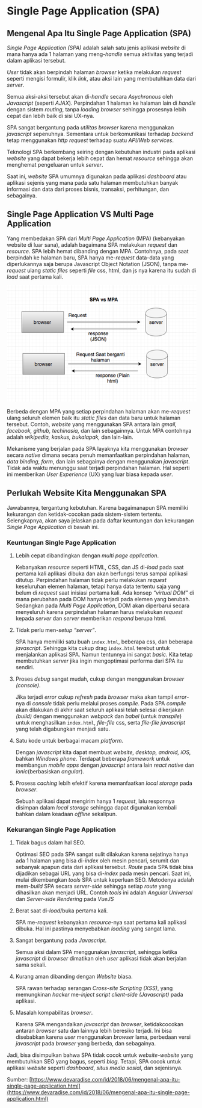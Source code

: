 # Single Page Application (SPA)

## Mengenal Apa Itu Single Page Application (SPA)

*Single Page Application (SPA)* adalah salah satu jenis aplikasi *website* di mana hanya ada 1 halaman yang meng-*handle* semua aktivitas yang terjadi dalam aplikasi tersebut.

*User* tidak akan berpindah halaman *browser* ketika melakukan *request* seperti mengisi formulir, klik *link*, atau aksi lain yang membutuhkan data dari *server*.

Semua aksi-aksi tersebut akan di-*handle* secara *Asychronous* oleh *Javascript* (seperti *AJAX*). Perpindahan 1 halaman ke halaman lain di *handle* dengan sistem *routing*, tanpa *loading browser* sehingga prosesnya lebih cepat dan lebih baik di sisi UX-nya.

SPA sangat bergantung pada *utilitas browser* karena menggunakan *javascript* sepenuhnya. Sementara untuk berkomunikasi terhadap *backend* tetap menggunakan *http* *request* terhadap suatu *API/Web services*.

Teknologi SPA berkembang seiring dengan kebutuhan industri pada aplikasi *website* yang dapat bekerja lebih cepat dan hemat *resource* sehingga akan menghemat pengeluaran untuk *server*.

Saat ini, *website* SPA umumnya digunakan pada aplikasi *dashboard* atau aplikasi sejenis yang mana pada satu halaman membutuhkan banyak informasi dan data dari proses bisnis, transaksi, perhitungan, dan sebagainya.

## Single Page Application VS Multi Page Application

Yang membedakan SPA dari *Multi Page Application* (MPA) (kebanyakan website di luar sana), adalah bagaimana SPA melakukan *request* dan *resource*. SPA lebih hemat dibanding dengan MPA. Contohnya, pada saat berpindah ke halaman baru, SPA hanya me-*request* data-data yang diperlukannya saja berupa Javascript Object Notation (JSON), tanpa me-*request* ulang *static files* seperti *file* css, html, dan js nya karena itu sudah di *load* saat pertama kali.

![SPA vs MPA](img/singlepage-vs-multipage-application.png)

Berbeda dengan MPA yang setiap perpindahan halaman akan me-*request* ulang seluruh elemen baik itu *static files* dan data baru untuk halaman tersebut. Contoh, *website* yang menggunakan SPA antara lain *gmail, facebook, github, techinasia,* dan lain sebagainnya. Untuk MPA contohnya adalah *wikipedia, kaskus, bukalapak,* dan lain-lain.

Mekanisme yang berjalan pada SPA layaknya kita menggunakan *browser* secara *native* dimana secara penuh memanfaatkan perpindahan halaman, *data binding*, *form*, dan lain sebagainya dengan menggunakan *javascript*. Tidak ada waktu menunggu saat terjadi perpindahan halaman. Hal seperti ini memberikan *User Experience* (UX) yang luar biasa kepada *user*.

## Perlukah Website Kita Menggunakan SPA

Jawabannya, tergantung kebutuhan. Karena bagaimanapun SPA memiliki kekurangan dan ketidak-cocokan pada sistem-sistem tertentu. Selengkapnya, akan saya jelaskan pada daftar keuntungan dan kekurangan *Single Page Application* di bawah ini.

### Keuntungan Single Page Application

1. Lebih cepat dibandingkan dengan *multi page application*.

    Kebanyakan *resource* seperti HTML, CSS, dan JS di-*load* pada saat pertama kali aplikasi dibuka dan akan berfungsi terus sampai aplikasi ditutup. Perpindahan halaman tidak perlu melakukan *request* keseluruhan elemen halaman, tetapi hanya data tertentu saja yang belum di *request* saat inisiasi pertama kali. Ada konsep *“virtual DOM”* di mana perubahan pada DOM hanya terjadi pada elemen yang berubah. Sedangkan pada *Multi Page Application*, DOM akan diperbarui secara menyeluruh karena perpindahan halaman harus melakukan *request* kepada *server* dan *server* memberikan *respond* berupa html.

2. Tidak perlu men-*setup* *“server”*.

    SPA hanya memiliki satu buah `index.html`, beberapa css, dan beberapa *javascript*. Sehingga kita cukup drag `index.html` terebut untuk menjalankan aplikasi SPA. Namun tentunnya ini sangat *basic*. Kita tetap membutuhkan *server* jika ingin mengoptimasi performa dari SPA itu sendiri.

3. Proses *debug* sangat mudah, cukup dengan menggunakan *browser (console)*.

    Jika terjadi *error* cukup *refresh* pada *browser* maka akan tampil *error*-nya di *console* tidak perlu melalui proses *compile*. Pada SPA *compile* akan dilakukan di akhir saat seluruh aplikasi telah selesai dikerjakan *(build)* dengan menggunakan *webpack* dan *babel* (untuk *transpile*) untuk menghasilkan `index.html`, *file-file* css, serta *file-file* *javascript* yang telah digabungkan menjadi satu.

4. Satu kode untuk berbagai macam *platform*.

    Dengan *javascript* kita dapat membuat *website, desktop, android, iOS,* bahkan *Windows phone*. Terdapat beberapa *framework* untuk membangun *mobile apps* dengan *javascript* antara lain *react native* dan *ionic*(berbasiskan *angular*).

5. Prosess *caching* lebih efektif karena memanfaatkan *local storage* pada *browser*.

    Sebuah aplikasi dapat mengirim hanya 1 *request*, lalu responnya disimpan dalam *local storage* sehingga dapat digunakan kembali bahkan dalam keadaan *offline* sekalipun.

### Kekurangan Single Page Application

1. Tidak bagus dalam hal SEO.

    Optimasi SEO pada SPA sangat sulit dilakukan karena sejatinya hanya ada 1 halaman yang bisa di-*index* oleh mesin pencari, serumit dan sebanyak apapun data dari aplikasi tersebut. *Route* pada SPA tidak bisa dijadikan sebagai URL yang bisa di-*index* pada mesin pencari. Saat ini, mulai dikembangkan *tools* SPA untuk keperluan SEO. Metodenya adalah mem-*build* SPA secara *server-side* sehingga setiap *route* yang dihasilkan akan menjadi URL. Contoh *tools* ini adalah *Angular Universal* dan *Server-side Rendering* pada *VueJS*

2. Berat saat di-*load*/buka pertama kali.

    SPA me-*request* kebanyakan *resource*-nya saat pertama kali aplikasi dibuka. Hal ini pastinya menyebabkan *loading* yang sangat lama.

3. Sangat bergantung pada *Javascript*.

    Semua aksi dalam SPA menggunakan *javascript*, sehingga ketika *javascript* di *browser* dimatikan oleh *user* aplikasi tidak akan berjalan sama sekali.

4. Kurang aman dibanding dengan *Website* biasa.

    SPA rawan terhadap serangan *Cross-site Scripting (XSS)*, yang memungkinan *hacker* me-*inject script client-side (Javascript)* pada aplikasi.

5. Masalah kompabilitas *browser*.

    Karena SPA mengandalkan *javascript* dan *browser*, ketidakcocokan antaran *browser* satu dan lainnya lebih beresiko terjadi. Ini bisa disebabkan karena *user* menggunakan *browser* lama, perbedaan versi *javascript* pada *browser* yang berbeda, dan sebagainya.

Jadi, bisa disimpulkan bahwa SPA tidak cocok untuk *website-website* yang membutuhkan SEO yang bagus, seperti *blog*. Tetapi, SPA cocok untuk aplikasi *website* seperti *dashboard*, *situs media sosial*, dan sejenisnya.

Sumber: [https://www.devaradise.com/id/2018/06/mengenal-apa-itu-single-page-application.html](https://www.devaradise.com/id/2018/06/mengenal-apa-itu-single-page-application.html)
